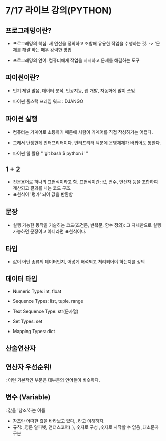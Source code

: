 # 7/17 라이브 강의(PYTHON)


## 프로그래밍이란?

- 프로그래밍의 핵심: 새 연산을 정의하고 조합해 유용한 작업을 수행하는 것. 
 -> '문제를 해결'하는 매우 강력한 방법

- 프로그래밍의 언어: 컴퓨터에게 작업을 지시하고 문제를 해결하는 도구 

## 파이썬이란?
- 인기 제일 많음, 데이터 분석, 인공지능, 웹 개발, 자동화에 많이 쓰임

- 파이썬 풀스택 프레임 워크 : DJANGO


## 파이썬 실행

- 컴퓨터는 기계어로 소통하기 때문에 사람이 기계어를 직접 작성하기는 어렵다.
- 그래서 탄생한게 인터프리터이다. 인터프리터 덕분에 운영체제가 바뀌어도 통한다.

- 파이썬 쉘 활용 
'''git bash
$ python i
'''

## 1 + 2 
- 전문용어로 하나의 표현식이라고 함.
표현식이란: 값, 변수, 연산자 등을 조합하여 계산되고 결과를 내는 코드 구조.
- 표현식이 '평가' 되어 값을 반환함 

## 문장
- 실행 가능한 동작을 기술하는 코드(조건문, 반복문, 함수 정의): 그 자체만으로 실행가능하면 문장이고 아니라면 표현식이다. 

## 타입
- 값이 어떤 종류의 데이터인지, 어떻게 해석되고 처리되어야 하는지를 정의

## 데이터 타입 
- Numeric Type: int, float

- Sequence Types: list, tuple. range

- Text Sequence Type: str(문자열)

- Set Types: set

- Mapping Types: dict

## 산술연산자

## 연산자 우선순위!
: 이런 기본적인 부분은 대부분의 언어들이 비슷하다. 

## 변수 (Variable)
: 값을 '참조'하는 이름  
- 참조란 어떠한 값을 바라보고 있다,, 라고 이해하자.
- 규칙:
,영문 알파벳, 언더스코어(_), 숫자로 구성
,숫자로 시작할 수 없음
,대소문자 구분

